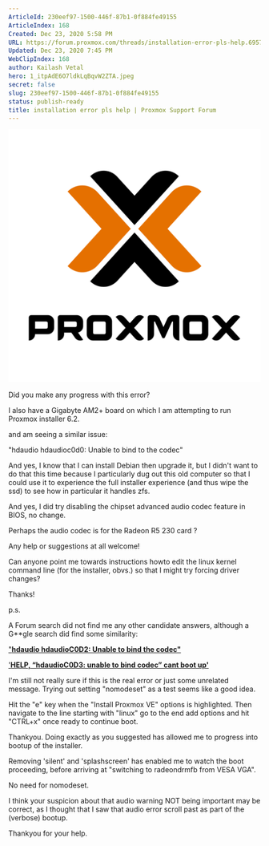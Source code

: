 ```yaml
---
ArticleId: 230eef97-1500-446f-87b1-0f884fe49155
ArticleIndex: 168
Created: Dec 23, 2020 5:58 PM
URL: https://forum.proxmox.com/threads/installation-error-pls-help.69578/
Updated: Dec 23, 2020 7:45 PM
WebClipIndex: 168
author: Kailash Vetal
hero: 1_itpAdE6O7ldkLqBqvW2ZTA.jpeg
secret: false
slug: 230eef97-1500-446f-87b1-0f884fe49155
status: publish-ready
title: installation error pls help | Proxmox Support Forum
---
```

![Proxmox-logo-stacked-white-background-1200.png](168%205eb58dc8dbda49718b6ee8c8042e3c29/Proxmox-logo-stacked-white-background-1200.png)

Did you make any progress with this error?

I also have a Gigabyte AM2+ board on which I am attempting to run Proxmox installer 6.2.

and am seeing a similar issue:

"hdaudio hdaudioc0d0: Unable to bind to the codec"

And yes, I know that I can install Debian then upgrade it, but I didn't want to do that this time because I particularly dug out this old computer so that I could use it to experience the full installer experience (and thus wipe the ssd) to see how in particular it handles zfs.

And yes, I did try disabling the chipset advanced audio codec feature in BIOS, no change.

Perhaps the audio codec is for the Radeon R5 230 card ?

Any help or suggestions at all welcome!

Can anyone point me towards instructions howto edit the linux kernel command line (for the installer, obvs.) so that I might try forcing driver changes?

Thanks!

p.s.

A Forum search did not find me any other candidate answers, although a G**gle search did find some similarity:

["**hdaudio hdaudioC0D2: Unable to bind the codec"**](https://ubuntuforums.org/showthread.php?t=2437409)

['**HELP, “hdaudioC0D3: unable to bind codec” cant boot up'**](https://askubuntu.com/questions/1160174/help-hdaudioc0d3-unable-to-bind-codec-cant-boot-up)

I'm still not really sure if this is the real error or just some unrelated message. Trying out setting "nomodeset" as a test seems like a good idea.

Hit the "e" key when the "Install Proxmox VE" options is highlighted. Then navigate to the line starting with "linux" go to the end add options and hit "CTRL+x" once ready to continue boot.

Thankyou. Doing exactly as you suggested has allowed me to progress into bootup of the installer.

Removing 'silent' and 'splashscreen' has enabled me to watch the boot proceeding, before arriving at "switching to radeondrmfb from VESA VGA".

No need for nomodeset.

I think your suspicion about that audio warning NOT being important may be correct, as I thought that I saw that audio error scroll past as part of the (verbose) bootup.

Thankyou for your help.
